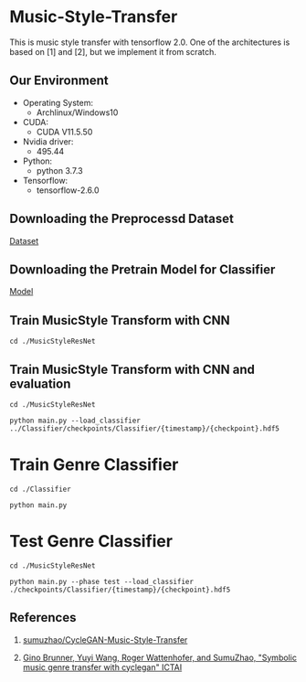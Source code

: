 # Music-Style-Transfer

This is music style transfer with tensorflow 2.0. One of the architectures is based on [1] and [2], but we implement it from scratch. 

## Our Environment
- Operating System:
  - Archlinux/Windows10
- CUDA:
  - CUDA V11.5.50 
- Nvidia driver:
  - 495.44
- Python:
  - python 3.7.3
- Tensorflow:
  - tensorflow-2.6.0

## Downloading the Preprocessd Dataset
[Dataset](https://drive.google.com/drive/u/2/folders/1BhQ58MjpiCXUqKqYfO4cEN1vw9FVZoEU)
## Downloading the Pretrain Model for Classifier
[Model](https://drive.google.com/drive/u/2/folders/14JcMWwWwcgDP3kXNV7HsmVgcKLiHBwJI)

## Train MusicStyle Transform with CNN 
```
cd ./MusicStyleResNet
```
## Train MusicStyle Transform with CNN and evaluation
```
cd ./MusicStyleResNet
```
```
python main.py --load_classifier ../Classifier/checkpoints/Classifier/{timestamp}/{checkpoint}.hdf5
```

# Train Genre Classifier 
```
cd ./Classifier
```
```
python main.py
```
# Test Genre Classifier
```
cd ./MusicStyleResNet
```
```
python main.py --phase test --load_classifier ./checkpoints/Classifier/{timestamp}/{checkpoint}.hdf5
```

## References

1. [sumuzhao/CycleGAN-Music-Style-Transfer](https://github.com/sumuzhao/CycleGAN-Music-Style-Transfer)

2. [Gino Brunner, Yuyi Wang, Roger Wattenhofer, and SumuZhao, "Symbolic music genre transfer with cyclegan" ICTAI](https://arxiv.org/abs/1809.07575)
